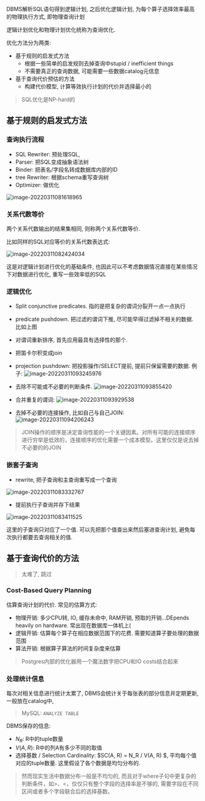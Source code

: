 DBMS解析SQL语句得到逻辑计划, 之后优化逻辑计划, 为每个算子选择效率最高的物理执行方式, 即物理查询计划

逻辑计划优化和物理计划优化统称为查询优化.

优化方法分为两类:

* 基于规则的启发式方法
  * 根据一些简单的启发规则去掉查询中stupid / inefficient things
  * 不需要真正的查询数据, 可能需要一些数据catalog元信息
* 基于查询代价预估的方法
  * 构建代价模型, 计算等效执行计划的代价并选择最小的

> SQL优化是NP-hard的

## 基于规则的启发式方法

### 查询执行流程

* SQL Rewriter: 预处理SQL, 
* Parser: 把SQL变成抽象语法树
* Binder: 把表名/字段名转成数据库内部的ID
* tree Rewriter: 根据schema重写查询树
* Optimizer: 做优化

![image-20220311081618965](https://gitee.com/oldataraxia/pic-bad/raw/master/img/image-20220311081618965.png)

### 关系代数等价

两个关系代数输出的结果集相同, 则称两个关系代数等价.

比如同样的SQL对应等价的关系代数表达式:

![image-20220311082424034](https://gitee.com/oldataraxia/pic-bad/raw/master/img/image-20220311082424034.png)

这是对逻辑计划进行优化的基础条件, 也因此可以不考虑数据情况直接在某些情况下对数据进行优化, 重写一些效率低的SQL

### 逻辑优化

* Split conjunctive predicates. 指的是把复杂的谓词分裂开一点一点执行
* predicate pushdown. 把过滤的谓词下推, 尽可能早得过滤掉不相关的数据. 比如上图
* 对谓词重新排序, 首先应用最具有选择性的那个.
* 把笛卡尔积变成join
* projection pushdown: 把投影操作/SELECT提前, 提前只保留需要的数据. 例子: ![image-20220311093245976](https://gitee.com/oldataraxia/pic-bad/raw/master/img/image-20220311093245976.png)



* 去除不可能或不必要的判断条件. ![image-20220311093855420](https://gitee.com/oldataraxia/pic-bad/raw/master/img/image-20220311093855420.png)
* 合并重复的谓词: ![image-20220311093929538](https://gitee.com/oldataraxia/pic-bad/raw/master/img/image-20220311093929538.png)
* 去掉不必要的连接操作, 比如自己与自己JOIN: ![image-20220311094206243](https://gitee.com/oldataraxia/pic-bad/raw/master/img/image-20220311094206243.png)

> JOIN操作的顺序是决定查询性能的一个关键因素。对所有可能的连接顺序进行穷举是低效的，连接顺序的优化需要一个成本模型。这里仅仅是说去掉不必要的的JOIN

### 嵌套子查询

* rewrite, 把子查询和主查询重写成一个查询

![image-20220311083332767](https://gitee.com/oldataraxia/pic-bad/raw/master/img/image-20220311083332767.png)

* 提前执行子查询并存下结果

![image-20220311083411525](https://gitee.com/oldataraxia/pic-bad/raw/master/img/image-20220311083411525.png)

这里的子查询只对应了一个值. 可以先把那个值查出来然后塞进查询计划, 避免每次执行都要去查询相关的值.



## 基于查询代价的方法

> 太难了, 跳过

### Cost-Based Query Planning

估算查询计划的代价. 常见的估算方式:

* 物理开销: 多少CPU转, IO, 缓存未命中, RAM开销, 预取的开销...DEpends heavily on hardware. 常出现在数据库一体机上(
* 逻辑开销: 估算每个算子在相应数据范围下的花费. 需要知道算子要处理的数据范围
* 算法开销: 根据算子算法的时间复杂度来估算

> Postgres内部的优化器用一个魔法数字把CPU和IO costs结合起来

### 处理统计信息

每次对相关信息进行统计太累了, DBMS会统计关于每张表的部分信息并定期更新, 一般放在catalog中, 

>  MySQL: `ANALYZE TABLE`

DBMS保存的信息:

* $N_R$: R中的tuple数量
* $V(A, R)$:  R中的列A有多少不同的取值
* 选择基数 / Selection Cardinality: $SC(A, R) = N_R / V(A, R) $​, 平均每个值对应的tuple数量. 这里假设了各个数据是均匀分布的.

> 然而现实生活中数据分布一般是不均匀的, 而且对于where子句中更复杂的判断条件，如>、<，仅仅只有整个字段的选择率是不够的, 需要字段在不同区间或者多个字段联合后的选择基数。

